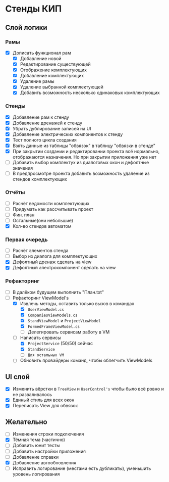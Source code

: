 # Стенды КИП

## Слой логики

### Рамы

- [x] Дописать функционал рам
    - [x] Добавление новой
    - [x] Редактирование существующей
    - [x] Отображение комплектующих
    - [x] Добавление комплектующих
    - [x] Удаление рамы
    - [x] Удаление выбранной комплектующей
    - [x] Добавить возможность несколько одинаковых комплектующих

### Стенды

- [x] Добавление рам к стенду
- [x] Добавление дренажей к стенду
- [x] Убрать дублирование записей на UI
- [x] Добавление электрических компонентов к стенду
- [x] Тест полного цикла создания
- [x] Взять данные из таблицы "обвязок" в таблицу "обвязки в стенде"
- [x] При закрытии создании и редактировании проекта всё нормально, отображаются назначения. Но при закрытии приложения
  уже нет
- [ ] Добавить выбор комплектух из диалоговых окон и дефолтные значения
- [ ] В предпросмотре проекта добавить возможность удаление из стендов комплектующих

### Отчёты

- [ ] Расчёт ведомости комплектующих
- [ ] Придумать как рассчитывать проект
- [ ] Фин. план
- [ ] Остальные(они небольшие)
- [x] Кол-во стендов автоматом

### Первая очередь

- [ ] Расчёт элементов стенда
- [ ] Выбор из диалога для комплектующих
- [x] Дефолтный дренаж сделать на view
- [x] Дефолтный электрокомпонент сделать на view

### Рефакторинг
- [ ] В далёком будущем выполнить "План.txt"
- [ ] Рефакторинг ViewModel's
    - [x] Извлечь методы, оставить только вызов в командах
        - [x] `UserViewModel.cs`
        - [x] `CompaniesViewModels.cs`
        - [x] `StandViewModel` и `ProjectViewModel`
        - [x] `FormedFrameViewModel.cs`
        - [ ] Делегировать сервисам работу в VM
    -[ ] Написать сервисы
        - [x] `ProjectService` (50/50) сейчас
        - [x] `StandService`
        - [ ] `Для остальных VM`
    - [ ] Обновить провайдеры команд, чтобы облегчить ViewModels

## UI слой

- [x] Изменить вёрстки в `TreeView` и `UserControl's` чтобы было всё ровно и не разваливалось
- [x] Единый стиль для всех окон
- [x] Переписать View для обвязок

## Желательно

- [ ] Изменения строки подключения
- [x] Тёмная тема (частично)
- [ ] Добавить юнит тесты
- [ ] Добавить настройки приложения
- [ ] Добавление справки
- [x] Добавление автообновления
- [ ] Исправить логирование (местами есть дубликаты), уменьшить уровень логирования